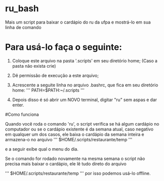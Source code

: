# ru_bash
Mais um script para baixar o cardápio do ru da ufpa e mostrá-lo em sua linha de comando



# Para usá-lo faça o seguinte:
1. Coloque este arquivo na pasta '.scripts' em seu diretório home;
(Caso a pasta não exista crie)

2. Dê permissão de execução a este arquivo;

3. Acrescente a seguite linha no arquivo .bashrc, que fica em seu diretório home:
'''
PATH=$PATH:~/.scripts
'''

4. Depois disso é só abrir um NOVO terminal, digitar "ru" sem aspas e dar enter.

#Como funciona

Quando você roda o comando 'ru', o script verifica se há algum cardápio no computador ou se o cardápio existente é da semana atual, caso negativo em qualquer um dos casos, ele baixa o cardápio da semana inteira e armazena-o no arquivo 
'''
$HOME/.scripts/restaurante/temp
'''

e a seguir exibe qual o menu do dia.

Se o comando for rodado novamente na mesma semana o script não precisa mais baixar o cardápio, ele lê tudo direto do arquivo 

'''
$HOME/.scripts/restaurante/temp
'''
por isso podemos usá-lo offline. 



